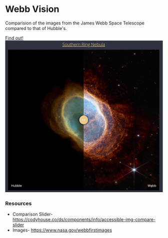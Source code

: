 # Webb Vision
Comparision of the images from the James Webb Space Telescope compared to that of Hubble's.

[Find out!](https://github.com/edith141/Webb-Vision)
![](img/Southern_Ring_Nebula_Webb_Compare.gif)


### Resources
- Comparison Slider- https://codyhouse.co/ds/components/info/accessible-img-compare-slider
- Images- https://www.nasa.gov/webbfirstimages